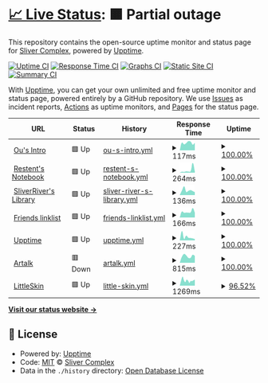 # [📈 Live Status](https://status.restent.win): <!--live status--> **🟧 Partial outage**

This repository contains the open-source uptime monitor and status page for [Sliver Complex](https://network.restent.win), powered by [Upptime](https://github.com/upptime/upptime).

[![Uptime CI](https://github.com/S-Complex/upptime/workflows/Uptime%20CI/badge.svg)](https://github.com/S-Complex/upptime/actions?query=workflow%3A%22Uptime+CI%22)
[![Response Time CI](https://github.com/S-Complex/upptime/workflows/Response%20Time%20CI/badge.svg)](https://github.com/S-Complex/upptime/actions?query=workflow%3A%22Response+Time+CI%22)
[![Graphs CI](https://github.com/S-Complex/upptime/workflows/Graphs%20CI/badge.svg)](https://github.com/S-Complex/upptime/actions?query=workflow%3A%22Graphs+CI%22)
[![Static Site CI](https://github.com/S-Complex/upptime/workflows/Static%20Site%20CI/badge.svg)](https://github.com/S-Complex/upptime/actions?query=workflow%3A%22Static+Site+CI%22)
[![Summary CI](https://github.com/S-Complex/upptime/workflows/Summary%20CI/badge.svg)](https://github.com/S-Complex/upptime/actions?query=workflow%3A%22Summary+CI%22)

With [Upptime](https://upptime.js.org), you can get your own unlimited and free uptime monitor and status page, powered entirely by a GitHub repository. We use [Issues](https://github.com/S-Complex/upptime/issues) as incident reports, [Actions](https://github.com/S-Complex/upptime/actions) as uptime monitors, and [Pages](https://status.restent.win) for the status page.

<!--start: status pages-->
<!-- This summary is generated by Upptime (https://github.com/upptime/upptime) -->
<!-- Do not edit this manually, your changes will be overwritten -->
<!-- prettier-ignore -->
| URL | Status | History | Response Time | Uptime |
| --- | ------ | ------- | ------------- | ------ |
| <img alt="" src="https://icons.duckduckgo.com/ip3/www.gxres.net.ico" height="13"> [Ou's Intro](https://www.gxres.net) | 🟩 Up | [ou-s-intro.yml](https://github.com/s-complex/upptime/commits/HEAD/history/ou-s-intro.yml) | <details><summary><img alt="Response time graph" src="./graphs/ou-s-intro/response-time-week.png" height="20"> 117ms</summary><br><a href="https://status.slirv.vip/history/ou-s-intro"><img alt="Response time 283" src="https://img.shields.io/endpoint?url=https%3A%2F%2Fraw.githubusercontent.com%2Fs-complex%2Fupptime%2FHEAD%2Fapi%2Fou-s-intro%2Fresponse-time.json"></a><br><a href="https://status.slirv.vip/history/ou-s-intro"><img alt="24-hour response time 117" src="https://img.shields.io/endpoint?url=https%3A%2F%2Fraw.githubusercontent.com%2Fs-complex%2Fupptime%2FHEAD%2Fapi%2Fou-s-intro%2Fresponse-time-day.json"></a><br><a href="https://status.slirv.vip/history/ou-s-intro"><img alt="7-day response time 117" src="https://img.shields.io/endpoint?url=https%3A%2F%2Fraw.githubusercontent.com%2Fs-complex%2Fupptime%2FHEAD%2Fapi%2Fou-s-intro%2Fresponse-time-week.json"></a><br><a href="https://status.slirv.vip/history/ou-s-intro"><img alt="30-day response time 218" src="https://img.shields.io/endpoint?url=https%3A%2F%2Fraw.githubusercontent.com%2Fs-complex%2Fupptime%2FHEAD%2Fapi%2Fou-s-intro%2Fresponse-time-month.json"></a><br><a href="https://status.slirv.vip/history/ou-s-intro"><img alt="1-year response time 283" src="https://img.shields.io/endpoint?url=https%3A%2F%2Fraw.githubusercontent.com%2Fs-complex%2Fupptime%2FHEAD%2Fapi%2Fou-s-intro%2Fresponse-time-year.json"></a></details> | <details><summary><a href="https://status.slirv.vip/history/ou-s-intro">100.00%</a></summary><a href="https://status.slirv.vip/history/ou-s-intro"><img alt="All-time uptime 99.97%" src="https://img.shields.io/endpoint?url=https%3A%2F%2Fraw.githubusercontent.com%2Fs-complex%2Fupptime%2FHEAD%2Fapi%2Fou-s-intro%2Fuptime.json"></a><br><a href="https://status.slirv.vip/history/ou-s-intro"><img alt="24-hour uptime 100.00%" src="https://img.shields.io/endpoint?url=https%3A%2F%2Fraw.githubusercontent.com%2Fs-complex%2Fupptime%2FHEAD%2Fapi%2Fou-s-intro%2Fuptime-day.json"></a><br><a href="https://status.slirv.vip/history/ou-s-intro"><img alt="7-day uptime 100.00%" src="https://img.shields.io/endpoint?url=https%3A%2F%2Fraw.githubusercontent.com%2Fs-complex%2Fupptime%2FHEAD%2Fapi%2Fou-s-intro%2Fuptime-week.json"></a><br><a href="https://status.slirv.vip/history/ou-s-intro"><img alt="30-day uptime 100.00%" src="https://img.shields.io/endpoint?url=https%3A%2F%2Fraw.githubusercontent.com%2Fs-complex%2Fupptime%2FHEAD%2Fapi%2Fou-s-intro%2Fuptime-month.json"></a><br><a href="https://status.slirv.vip/history/ou-s-intro"><img alt="1-year uptime 99.97%" src="https://img.shields.io/endpoint?url=https%3A%2F%2Fraw.githubusercontent.com%2Fs-complex%2Fupptime%2FHEAD%2Fapi%2Fou-s-intro%2Fuptime-year.json"></a></details>
| <img alt="" src="https://icons.duckduckgo.com/ip3/blog.gxres.net.ico" height="13"> [Restent's Notebook](https://blog.gxres.net) | 🟩 Up | [restent-s-notebook.yml](https://github.com/s-complex/upptime/commits/HEAD/history/restent-s-notebook.yml) | <details><summary><img alt="Response time graph" src="./graphs/restent-s-notebook/response-time-week.png" height="20"> 264ms</summary><br><a href="https://status.slirv.vip/history/restent-s-notebook"><img alt="Response time 311" src="https://img.shields.io/endpoint?url=https%3A%2F%2Fraw.githubusercontent.com%2Fs-complex%2Fupptime%2FHEAD%2Fapi%2Frestent-s-notebook%2Fresponse-time.json"></a><br><a href="https://status.slirv.vip/history/restent-s-notebook"><img alt="24-hour response time 106" src="https://img.shields.io/endpoint?url=https%3A%2F%2Fraw.githubusercontent.com%2Fs-complex%2Fupptime%2FHEAD%2Fapi%2Frestent-s-notebook%2Fresponse-time-day.json"></a><br><a href="https://status.slirv.vip/history/restent-s-notebook"><img alt="7-day response time 264" src="https://img.shields.io/endpoint?url=https%3A%2F%2Fraw.githubusercontent.com%2Fs-complex%2Fupptime%2FHEAD%2Fapi%2Frestent-s-notebook%2Fresponse-time-week.json"></a><br><a href="https://status.slirv.vip/history/restent-s-notebook"><img alt="30-day response time 238" src="https://img.shields.io/endpoint?url=https%3A%2F%2Fraw.githubusercontent.com%2Fs-complex%2Fupptime%2FHEAD%2Fapi%2Frestent-s-notebook%2Fresponse-time-month.json"></a><br><a href="https://status.slirv.vip/history/restent-s-notebook"><img alt="1-year response time 311" src="https://img.shields.io/endpoint?url=https%3A%2F%2Fraw.githubusercontent.com%2Fs-complex%2Fupptime%2FHEAD%2Fapi%2Frestent-s-notebook%2Fresponse-time-year.json"></a></details> | <details><summary><a href="https://status.slirv.vip/history/restent-s-notebook">100.00%</a></summary><a href="https://status.slirv.vip/history/restent-s-notebook"><img alt="All-time uptime 99.94%" src="https://img.shields.io/endpoint?url=https%3A%2F%2Fraw.githubusercontent.com%2Fs-complex%2Fupptime%2FHEAD%2Fapi%2Frestent-s-notebook%2Fuptime.json"></a><br><a href="https://status.slirv.vip/history/restent-s-notebook"><img alt="24-hour uptime 100.00%" src="https://img.shields.io/endpoint?url=https%3A%2F%2Fraw.githubusercontent.com%2Fs-complex%2Fupptime%2FHEAD%2Fapi%2Frestent-s-notebook%2Fuptime-day.json"></a><br><a href="https://status.slirv.vip/history/restent-s-notebook"><img alt="7-day uptime 100.00%" src="https://img.shields.io/endpoint?url=https%3A%2F%2Fraw.githubusercontent.com%2Fs-complex%2Fupptime%2FHEAD%2Fapi%2Frestent-s-notebook%2Fuptime-week.json"></a><br><a href="https://status.slirv.vip/history/restent-s-notebook"><img alt="30-day uptime 99.86%" src="https://img.shields.io/endpoint?url=https%3A%2F%2Fraw.githubusercontent.com%2Fs-complex%2Fupptime%2FHEAD%2Fapi%2Frestent-s-notebook%2Fuptime-month.json"></a><br><a href="https://status.slirv.vip/history/restent-s-notebook"><img alt="1-year uptime 99.94%" src="https://img.shields.io/endpoint?url=https%3A%2F%2Fraw.githubusercontent.com%2Fs-complex%2Fupptime%2FHEAD%2Fapi%2Frestent-s-notebook%2Fuptime-year.json"></a></details>
| <img alt="" src="https://icons.duckduckgo.com/ip3/library.gxres.net.ico" height="13"> [SliverRiver's Library](https://library.gxres.net) | 🟩 Up | [sliver-river-s-library.yml](https://github.com/s-complex/upptime/commits/HEAD/history/sliver-river-s-library.yml) | <details><summary><img alt="Response time graph" src="./graphs/sliver-river-s-library/response-time-week.png" height="20"> 136ms</summary><br><a href="https://status.slirv.vip/history/sliver-river-s-library"><img alt="Response time 313" src="https://img.shields.io/endpoint?url=https%3A%2F%2Fraw.githubusercontent.com%2Fs-complex%2Fupptime%2FHEAD%2Fapi%2Fsliver-river-s-library%2Fresponse-time.json"></a><br><a href="https://status.slirv.vip/history/sliver-river-s-library"><img alt="24-hour response time 86" src="https://img.shields.io/endpoint?url=https%3A%2F%2Fraw.githubusercontent.com%2Fs-complex%2Fupptime%2FHEAD%2Fapi%2Fsliver-river-s-library%2Fresponse-time-day.json"></a><br><a href="https://status.slirv.vip/history/sliver-river-s-library"><img alt="7-day response time 136" src="https://img.shields.io/endpoint?url=https%3A%2F%2Fraw.githubusercontent.com%2Fs-complex%2Fupptime%2FHEAD%2Fapi%2Fsliver-river-s-library%2Fresponse-time-week.json"></a><br><a href="https://status.slirv.vip/history/sliver-river-s-library"><img alt="30-day response time 193" src="https://img.shields.io/endpoint?url=https%3A%2F%2Fraw.githubusercontent.com%2Fs-complex%2Fupptime%2FHEAD%2Fapi%2Fsliver-river-s-library%2Fresponse-time-month.json"></a><br><a href="https://status.slirv.vip/history/sliver-river-s-library"><img alt="1-year response time 313" src="https://img.shields.io/endpoint?url=https%3A%2F%2Fraw.githubusercontent.com%2Fs-complex%2Fupptime%2FHEAD%2Fapi%2Fsliver-river-s-library%2Fresponse-time-year.json"></a></details> | <details><summary><a href="https://status.slirv.vip/history/sliver-river-s-library">100.00%</a></summary><a href="https://status.slirv.vip/history/sliver-river-s-library"><img alt="All-time uptime 99.96%" src="https://img.shields.io/endpoint?url=https%3A%2F%2Fraw.githubusercontent.com%2Fs-complex%2Fupptime%2FHEAD%2Fapi%2Fsliver-river-s-library%2Fuptime.json"></a><br><a href="https://status.slirv.vip/history/sliver-river-s-library"><img alt="24-hour uptime 100.00%" src="https://img.shields.io/endpoint?url=https%3A%2F%2Fraw.githubusercontent.com%2Fs-complex%2Fupptime%2FHEAD%2Fapi%2Fsliver-river-s-library%2Fuptime-day.json"></a><br><a href="https://status.slirv.vip/history/sliver-river-s-library"><img alt="7-day uptime 100.00%" src="https://img.shields.io/endpoint?url=https%3A%2F%2Fraw.githubusercontent.com%2Fs-complex%2Fupptime%2FHEAD%2Fapi%2Fsliver-river-s-library%2Fuptime-week.json"></a><br><a href="https://status.slirv.vip/history/sliver-river-s-library"><img alt="30-day uptime 100.00%" src="https://img.shields.io/endpoint?url=https%3A%2F%2Fraw.githubusercontent.com%2Fs-complex%2Fupptime%2FHEAD%2Fapi%2Fsliver-river-s-library%2Fuptime-month.json"></a><br><a href="https://status.slirv.vip/history/sliver-river-s-library"><img alt="1-year uptime 99.96%" src="https://img.shields.io/endpoint?url=https%3A%2F%2Fraw.githubusercontent.com%2Fs-complex%2Fupptime%2FHEAD%2Fapi%2Fsliver-river-s-library%2Fuptime-year.json"></a></details>
| <img alt="" src="https://icons.duckduckgo.com/ip3/links.slirv.vip.ico" height="13"> [Friends linklist](https://links.slirv.vip/links.json) | 🟩 Up | [friends-linklist.yml](https://github.com/s-complex/upptime/commits/HEAD/history/friends-linklist.yml) | <details><summary><img alt="Response time graph" src="./graphs/friends-linklist/response-time-week.png" height="20"> 166ms</summary><br><a href="https://status.slirv.vip/history/friends-linklist"><img alt="Response time 249" src="https://img.shields.io/endpoint?url=https%3A%2F%2Fraw.githubusercontent.com%2Fs-complex%2Fupptime%2FHEAD%2Fapi%2Ffriends-linklist%2Fresponse-time.json"></a><br><a href="https://status.slirv.vip/history/friends-linklist"><img alt="24-hour response time 138" src="https://img.shields.io/endpoint?url=https%3A%2F%2Fraw.githubusercontent.com%2Fs-complex%2Fupptime%2FHEAD%2Fapi%2Ffriends-linklist%2Fresponse-time-day.json"></a><br><a href="https://status.slirv.vip/history/friends-linklist"><img alt="7-day response time 166" src="https://img.shields.io/endpoint?url=https%3A%2F%2Fraw.githubusercontent.com%2Fs-complex%2Fupptime%2FHEAD%2Fapi%2Ffriends-linklist%2Fresponse-time-week.json"></a><br><a href="https://status.slirv.vip/history/friends-linklist"><img alt="30-day response time 214" src="https://img.shields.io/endpoint?url=https%3A%2F%2Fraw.githubusercontent.com%2Fs-complex%2Fupptime%2FHEAD%2Fapi%2Ffriends-linklist%2Fresponse-time-month.json"></a><br><a href="https://status.slirv.vip/history/friends-linklist"><img alt="1-year response time 249" src="https://img.shields.io/endpoint?url=https%3A%2F%2Fraw.githubusercontent.com%2Fs-complex%2Fupptime%2FHEAD%2Fapi%2Ffriends-linklist%2Fresponse-time-year.json"></a></details> | <details><summary><a href="https://status.slirv.vip/history/friends-linklist">100.00%</a></summary><a href="https://status.slirv.vip/history/friends-linklist"><img alt="All-time uptime 99.97%" src="https://img.shields.io/endpoint?url=https%3A%2F%2Fraw.githubusercontent.com%2Fs-complex%2Fupptime%2FHEAD%2Fapi%2Ffriends-linklist%2Fuptime.json"></a><br><a href="https://status.slirv.vip/history/friends-linklist"><img alt="24-hour uptime 100.00%" src="https://img.shields.io/endpoint?url=https%3A%2F%2Fraw.githubusercontent.com%2Fs-complex%2Fupptime%2FHEAD%2Fapi%2Ffriends-linklist%2Fuptime-day.json"></a><br><a href="https://status.slirv.vip/history/friends-linklist"><img alt="7-day uptime 100.00%" src="https://img.shields.io/endpoint?url=https%3A%2F%2Fraw.githubusercontent.com%2Fs-complex%2Fupptime%2FHEAD%2Fapi%2Ffriends-linklist%2Fuptime-week.json"></a><br><a href="https://status.slirv.vip/history/friends-linklist"><img alt="30-day uptime 100.00%" src="https://img.shields.io/endpoint?url=https%3A%2F%2Fraw.githubusercontent.com%2Fs-complex%2Fupptime%2FHEAD%2Fapi%2Ffriends-linklist%2Fuptime-month.json"></a><br><a href="https://status.slirv.vip/history/friends-linklist"><img alt="1-year uptime 99.97%" src="https://img.shields.io/endpoint?url=https%3A%2F%2Fraw.githubusercontent.com%2Fs-complex%2Fupptime%2FHEAD%2Fapi%2Ffriends-linklist%2Fuptime-year.json"></a></details>
| <img alt="" src="https://icons.duckduckgo.com/ip3/status.slirv.vip.ico" height="13"> [Upptime](https://status.slirv.vip) | 🟩 Up | [upptime.yml](https://github.com/s-complex/upptime/commits/HEAD/history/upptime.yml) | <details><summary><img alt="Response time graph" src="./graphs/upptime/response-time-week.png" height="20"> 227ms</summary><br><a href="https://status.slirv.vip/history/upptime"><img alt="Response time 180" src="https://img.shields.io/endpoint?url=https%3A%2F%2Fraw.githubusercontent.com%2Fs-complex%2Fupptime%2FHEAD%2Fapi%2Fupptime%2Fresponse-time.json"></a><br><a href="https://status.slirv.vip/history/upptime"><img alt="24-hour response time 91" src="https://img.shields.io/endpoint?url=https%3A%2F%2Fraw.githubusercontent.com%2Fs-complex%2Fupptime%2FHEAD%2Fapi%2Fupptime%2Fresponse-time-day.json"></a><br><a href="https://status.slirv.vip/history/upptime"><img alt="7-day response time 227" src="https://img.shields.io/endpoint?url=https%3A%2F%2Fraw.githubusercontent.com%2Fs-complex%2Fupptime%2FHEAD%2Fapi%2Fupptime%2Fresponse-time-week.json"></a><br><a href="https://status.slirv.vip/history/upptime"><img alt="30-day response time 195" src="https://img.shields.io/endpoint?url=https%3A%2F%2Fraw.githubusercontent.com%2Fs-complex%2Fupptime%2FHEAD%2Fapi%2Fupptime%2Fresponse-time-month.json"></a><br><a href="https://status.slirv.vip/history/upptime"><img alt="1-year response time 180" src="https://img.shields.io/endpoint?url=https%3A%2F%2Fraw.githubusercontent.com%2Fs-complex%2Fupptime%2FHEAD%2Fapi%2Fupptime%2Fresponse-time-year.json"></a></details> | <details><summary><a href="https://status.slirv.vip/history/upptime">100.00%</a></summary><a href="https://status.slirv.vip/history/upptime"><img alt="All-time uptime 99.99%" src="https://img.shields.io/endpoint?url=https%3A%2F%2Fraw.githubusercontent.com%2Fs-complex%2Fupptime%2FHEAD%2Fapi%2Fupptime%2Fuptime.json"></a><br><a href="https://status.slirv.vip/history/upptime"><img alt="24-hour uptime 100.00%" src="https://img.shields.io/endpoint?url=https%3A%2F%2Fraw.githubusercontent.com%2Fs-complex%2Fupptime%2FHEAD%2Fapi%2Fupptime%2Fuptime-day.json"></a><br><a href="https://status.slirv.vip/history/upptime"><img alt="7-day uptime 100.00%" src="https://img.shields.io/endpoint?url=https%3A%2F%2Fraw.githubusercontent.com%2Fs-complex%2Fupptime%2FHEAD%2Fapi%2Fupptime%2Fuptime-week.json"></a><br><a href="https://status.slirv.vip/history/upptime"><img alt="30-day uptime 100.00%" src="https://img.shields.io/endpoint?url=https%3A%2F%2Fraw.githubusercontent.com%2Fs-complex%2Fupptime%2FHEAD%2Fapi%2Fupptime%2Fuptime-month.json"></a><br><a href="https://status.slirv.vip/history/upptime"><img alt="1-year uptime 99.99%" src="https://img.shields.io/endpoint?url=https%3A%2F%2Fraw.githubusercontent.com%2Fs-complex%2Fupptime%2FHEAD%2Fapi%2Fupptime%2Fuptime-year.json"></a></details>
| <img alt="" src="https://icons.duckduckgo.com/ip3/artalk.slirv.vip.ico" height="13"> [Artalk](https://artalk.slirv.vip) | 🟥 Down | [artalk.yml](https://github.com/s-complex/upptime/commits/HEAD/history/artalk.yml) | <details><summary><img alt="Response time graph" src="./graphs/artalk/response-time-week.png" height="20"> 815ms</summary><br><a href="https://status.slirv.vip/history/artalk"><img alt="Response time 824" src="https://img.shields.io/endpoint?url=https%3A%2F%2Fraw.githubusercontent.com%2Fs-complex%2Fupptime%2FHEAD%2Fapi%2Fartalk%2Fresponse-time.json"></a><br><a href="https://status.slirv.vip/history/artalk"><img alt="24-hour response time 506" src="https://img.shields.io/endpoint?url=https%3A%2F%2Fraw.githubusercontent.com%2Fs-complex%2Fupptime%2FHEAD%2Fapi%2Fartalk%2Fresponse-time-day.json"></a><br><a href="https://status.slirv.vip/history/artalk"><img alt="7-day response time 815" src="https://img.shields.io/endpoint?url=https%3A%2F%2Fraw.githubusercontent.com%2Fs-complex%2Fupptime%2FHEAD%2Fapi%2Fartalk%2Fresponse-time-week.json"></a><br><a href="https://status.slirv.vip/history/artalk"><img alt="30-day response time 806" src="https://img.shields.io/endpoint?url=https%3A%2F%2Fraw.githubusercontent.com%2Fs-complex%2Fupptime%2FHEAD%2Fapi%2Fartalk%2Fresponse-time-month.json"></a><br><a href="https://status.slirv.vip/history/artalk"><img alt="1-year response time 824" src="https://img.shields.io/endpoint?url=https%3A%2F%2Fraw.githubusercontent.com%2Fs-complex%2Fupptime%2FHEAD%2Fapi%2Fartalk%2Fresponse-time-year.json"></a></details> | <details><summary><a href="https://status.slirv.vip/history/artalk">100.00%</a></summary><a href="https://status.slirv.vip/history/artalk"><img alt="All-time uptime 99.61%" src="https://img.shields.io/endpoint?url=https%3A%2F%2Fraw.githubusercontent.com%2Fs-complex%2Fupptime%2FHEAD%2Fapi%2Fartalk%2Fuptime.json"></a><br><a href="https://status.slirv.vip/history/artalk"><img alt="24-hour uptime 99.99%" src="https://img.shields.io/endpoint?url=https%3A%2F%2Fraw.githubusercontent.com%2Fs-complex%2Fupptime%2FHEAD%2Fapi%2Fartalk%2Fuptime-day.json"></a><br><a href="https://status.slirv.vip/history/artalk"><img alt="7-day uptime 100.00%" src="https://img.shields.io/endpoint?url=https%3A%2F%2Fraw.githubusercontent.com%2Fs-complex%2Fupptime%2FHEAD%2Fapi%2Fartalk%2Fuptime-week.json"></a><br><a href="https://status.slirv.vip/history/artalk"><img alt="30-day uptime 98.81%" src="https://img.shields.io/endpoint?url=https%3A%2F%2Fraw.githubusercontent.com%2Fs-complex%2Fupptime%2FHEAD%2Fapi%2Fartalk%2Fuptime-month.json"></a><br><a href="https://status.slirv.vip/history/artalk"><img alt="1-year uptime 99.61%" src="https://img.shields.io/endpoint?url=https%3A%2F%2Fraw.githubusercontent.com%2Fs-complex%2Fupptime%2FHEAD%2Fapi%2Fartalk%2Fuptime-year.json"></a></details>
| <img alt="" src="https://icons.duckduckgo.com/ip3/littleskin.cn.ico" height="13"> [LittleSkin](https://littleskin.cn) | 🟩 Up | [little-skin.yml](https://github.com/s-complex/upptime/commits/HEAD/history/little-skin.yml) | <details><summary><img alt="Response time graph" src="./graphs/little-skin/response-time-week.png" height="20"> 1269ms</summary><br><a href="https://status.slirv.vip/history/little-skin"><img alt="Response time 3183" src="https://img.shields.io/endpoint?url=https%3A%2F%2Fraw.githubusercontent.com%2Fs-complex%2Fupptime%2FHEAD%2Fapi%2Flittle-skin%2Fresponse-time.json"></a><br><a href="https://status.slirv.vip/history/little-skin"><img alt="24-hour response time 1480" src="https://img.shields.io/endpoint?url=https%3A%2F%2Fraw.githubusercontent.com%2Fs-complex%2Fupptime%2FHEAD%2Fapi%2Flittle-skin%2Fresponse-time-day.json"></a><br><a href="https://status.slirv.vip/history/little-skin"><img alt="7-day response time 1269" src="https://img.shields.io/endpoint?url=https%3A%2F%2Fraw.githubusercontent.com%2Fs-complex%2Fupptime%2FHEAD%2Fapi%2Flittle-skin%2Fresponse-time-week.json"></a><br><a href="https://status.slirv.vip/history/little-skin"><img alt="30-day response time 2314" src="https://img.shields.io/endpoint?url=https%3A%2F%2Fraw.githubusercontent.com%2Fs-complex%2Fupptime%2FHEAD%2Fapi%2Flittle-skin%2Fresponse-time-month.json"></a><br><a href="https://status.slirv.vip/history/little-skin"><img alt="1-year response time 3183" src="https://img.shields.io/endpoint?url=https%3A%2F%2Fraw.githubusercontent.com%2Fs-complex%2Fupptime%2FHEAD%2Fapi%2Flittle-skin%2Fresponse-time-year.json"></a></details> | <details><summary><a href="https://status.slirv.vip/history/little-skin">96.52%</a></summary><a href="https://status.slirv.vip/history/little-skin"><img alt="All-time uptime 98.31%" src="https://img.shields.io/endpoint?url=https%3A%2F%2Fraw.githubusercontent.com%2Fs-complex%2Fupptime%2FHEAD%2Fapi%2Flittle-skin%2Fuptime.json"></a><br><a href="https://status.slirv.vip/history/little-skin"><img alt="24-hour uptime 100.00%" src="https://img.shields.io/endpoint?url=https%3A%2F%2Fraw.githubusercontent.com%2Fs-complex%2Fupptime%2FHEAD%2Fapi%2Flittle-skin%2Fuptime-day.json"></a><br><a href="https://status.slirv.vip/history/little-skin"><img alt="7-day uptime 96.52%" src="https://img.shields.io/endpoint?url=https%3A%2F%2Fraw.githubusercontent.com%2Fs-complex%2Fupptime%2FHEAD%2Fapi%2Flittle-skin%2Fuptime-week.json"></a><br><a href="https://status.slirv.vip/history/little-skin"><img alt="30-day uptime 98.16%" src="https://img.shields.io/endpoint?url=https%3A%2F%2Fraw.githubusercontent.com%2Fs-complex%2Fupptime%2FHEAD%2Fapi%2Flittle-skin%2Fuptime-month.json"></a><br><a href="https://status.slirv.vip/history/little-skin"><img alt="1-year uptime 98.31%" src="https://img.shields.io/endpoint?url=https%3A%2F%2Fraw.githubusercontent.com%2Fs-complex%2Fupptime%2FHEAD%2Fapi%2Flittle-skin%2Fuptime-year.json"></a></details>

<!--end: status pages-->

[**Visit our status website →**](https://status.restent.win)

## 📄 License

- Powered by: [Upptime](https://github.com/upptime/upptime)
- Code: [MIT](./LICENSE) © [Sliver Complex](https://network.restent.win)
- Data in the `./history` directory: [Open Database License](https://opendatacommons.org/licenses/odbl/1-0/)

